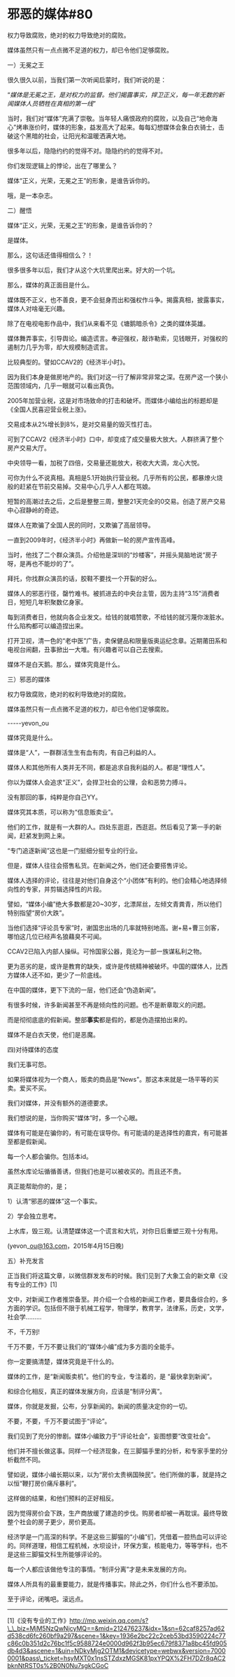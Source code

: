 # 邪恶的媒体\#80



权力导致腐败，绝对的权力导致绝对的腐败。

媒体虽然只有一点点微不足道的权力，却已令他们足够腐败。

  






一）无冕之王



  


很久很久以前，当我们第一次听闻启蒙时，我们听说的是：



  


“_媒体是无冕之王，是对权力的监督。他们揭露事实，捍卫正义，每一年无数的新闻媒体人员牺牲在真相的第一线_”



  


当时，我们对“媒体”充满了崇敬。当年轻人痛恨政府的腐败，以及自己“地命海心”烤串涨价时，媒体的形象，益发高大了起来。每每幻想媒体会象白衣骑士，击破这个黑暗的社会，让阳光和温暖洒满大地。





  


很多年以后，隐隐约约的觉得不对。隐隐约约的觉得不对。

你们发现逻辑上的悖论，出在了哪里么？

媒体“正义，光荣，无冕之王”的形象，是谁告诉你的。

哦，是一本杂志。





  


  


二）醒悟



媒体“正义，光荣，无冕之王”的形象，是谁告诉你的？

是媒体。



  


那么，这句话还值得相信么？！

很多很多年以后，我们才从这个大坑里爬出来。好大的一个坑。





  


  


那么，媒体的真正面目是什么。

媒体既不正义，也不善良，更不会挺身而出和强权作斗争。揭露真相，披露事实，媒体人对啥毫无兴趣。

除了在电视电影作品中，我们从来看不见《塘鹅暗杀令》之类的媒体英雄。





媒体舞弄事实，引导舆论。编造谎言。奉迎强权，敲诈勒索，见钱眼开，对强权的遏制力几乎为零，却大规模制造谎言。

比较典型的。譬如CCAV2的《经济半小时》。



  


因为我们本身是做房地产的。我们对这一行了解非常非常之深。在房产这一个狭小范围领域内，几乎一眼就可以看出真伪。  


2005年加营业税，这是对市场致命的打击和破坏。而媒体小编给出的标题却是《全国人民喜迎营业税上涨》。



  


交易成本从2%增长到8%，是对交易量的毁灭性打击。

可到了CCAV2《经济半小时》口中，却变成了成交量极大放大。人群挤满了整个房产交易大厅。

中央领导一看，加税了四倍，交易量还能放大，税收大大滴，龙心大悦。



  


  


可你为什么不说真相。真相是5.1开始执行营业税。几乎所有的公民，都暴燎火烧般的赶紧在节前交易掉。交易中心几乎人人都在骂娘。

短暂的高潮过去之后，之后是整整三周，整整21天完全的0交易。创造了房产交易中心寂静岭的奇迹。

媒体人在欺骗了全国人民的同时，又欺骗了高层领导。





  


  


一直到2009年时，《经济半小时》再做新一轮的房产宣传高峰。

当时，他找了二个群众演员。介绍他是深圳的“炒楼客”，并摇头晃脑地说“房子呀，是再也不能炒的了”。

拜托，你找群众演员的话，胶鞋不要找一个开裂的好么。





  


媒体人的邪恶行径，罄竹难书。被抓进去的中央台主管，因为主持“3.15”消费者日，短短几年积聚数亿身家。

每到消费者日，他就向各企业发文。给钱的就唱赞歌，不给钱的就污蔑你泼脏水。什么陷构都可以编造捏出来。



  


打开卫视，清一色的“老中医”广告，卖保健品和限量版奥运纪念章。近期莆田系和电视台闹翻，丑事掀出一大堆。有兴趣者可以自己去搜索。



  


媒体不是白天鹅。那么，媒体究竟是什么。





  


  


三）邪恶的媒体



权力导致腐败，绝对的权利导致绝对的腐败。

媒体虽然只有一点点微不足道的权力，却已令他们足够腐败。

-----yevon\_ou



  


  


媒体究竟是什么。

媒体是“人”，一群群活生生有血有肉，有自己利益的人。

媒体人和其他所有人类并无不同，都是追求自我利益的人。都是“理性人”。



  


你以为媒体人会追求“正义”，会捍卫社会的公理，会和恶势力搏斗。

没有那回的事，纯粹是你自己YY。



  


媒体究其本质，可以称为“信息贩卖业”。

他们的工作，就是有一大群的人。四处东逛逛，西逛逛。然后看见了第一手的新闻，赶紧发到网上来。



  


“专门追逐新闻”这也是一门挺细分挺专业的行业。

但是，媒体人往往会搭售私货。在新闻之外，他们还会要搭售评论。

媒体人选择的评论，往往是对他们自身这个“小团体”有利的。他们会精心地选择倾向性的专家，并剪辑选择性的片段。





  


譬如，“媒体小编”绝大多数都是20~30岁，北漂屌丝，左倾文青粪青，所以他们特别指望“房价大跌”。  


当他们选择“评论员专家”时，谢国忠出场的几率就特别地高。谢+易+曹三剑客，哪怕这几位已经声名狼藉臭不可闻。

CCAV2已陷入内部人操纵。可怜国家公器，竟沦为一部一族谋私利之物。





  


更为恶劣的是，或许是教育的缺失，或许是传统精神被破坏。中国的媒体人，比西方媒体人还不如，更少了一阶底线。  


在中国的媒体，更下下流的一层，他们还会“伪造新闻”。



有很多时候，许多新闻甚至不再是倾向性的问题。也不是断章取义的问题。

而是彻彻底底的假新闻。整部**事实**都是假的，都是伪造摆拍出来的。



  


媒体不是白衣天使，他们是恶魔。





  


  


  


四\)对待媒体的态度

  


我们无事可怨。  


如果将媒体视为一个商人，贩卖的商品是“News”。那这本来就是一场平等的买卖。爱买不买。

我们对媒体，并没有额外的道德要求。





  


我们想说的是，当你购买“媒体”时，多一个心眼。

媒体有可能是在骗你的，有可能在误导你。有可能请的是选择性的嘉宾，有可能甚至都是假新闻。

每一个人都会骗你。包括本id。

虽然水库论坛循循善诱，但我们也是可以被收买的。而且还不贵。





  


  


真正能帮助你的，是；

1）认清“邪恶的媒体”这一个事实。

2）学会独立思考。





上水库，毁三观。认清楚媒体这一个谎言和大坑，对你日后重塑三观十分有用。

  


  


\(yevon\_ou@163.com，2015年4月15日晚\)

  


  


  




五）补充发言



  


正当我们将这篇文章，以微信群发发布的时候。我们见到了大象工会的新文章《没有专业的工作》\[1\]



  


文中，对新闻工作者推崇备至。并介绍一个合格的新闻工作者，要具备综合的，多方面的学识。包括但不限于机械工程学，物理学，教育学，法律系，历史，文学，社会学………

不，千万别!



  


千万不要，千万不要让我们的“媒体小编”成为多方面的全能手。  


你一定要搞清楚，媒体究竟是干什么的。



  


媒体的工作，是“新闻贩卖机”。他们的专业，专注着的，是 “最快拿到新闻”。

和综合化相反，真正的媒体发展方向，应该是“制评分离”。  




  


媒体，你就是发掘，公布，分享新闻的。新闻的质量决定你的一切。

不要，不要，千万不要试图于“评论”。



  


我们见到了充分的惨剧。媒体小编致力于“评论社会”，妄图想要“改变社会”。

他们并不擅长做这事。同样一个经济现象，在三脚猫手里的分析，和专家手里的分析截然不同。



  


譬如说，媒体小编长期以来，以为“房价太贵祸国殃民”。他们所做的事，就是持之以恒“鞭打房价痛斥暴利”。  


这样做的结果，和他们预料的正好相反。

因为觉得房价会下跌，生产商放缓了建造的步伐。购房者却被一再耽误。最终导致整个社会的房子更少，房价更高。



  


经济学是一门高深的科学。不是这些三脚猫的“小编”们，凭借着一腔热血可以评论的。同样道理，相信工程机械，水坝设计，环保方案，核能电力，等等学科，也不是这些三脚猫文科生所能够评论的。  




  


每一个人都应该做他专注的事情。“制评分离”才是未来发展的方向。

媒体人所具有的最重要能力，就是传播事实。除此之外，你们什么也不要添加。

至于评论，闭嘴吧。滚远点。

  


  








  


  


  


  








---

\[1\]《没有专业的工作》http://mp.weixin.qq.com/s?\_\_biz=MjM5NzQwNjcyMQ==&mid=212476237&idx=1&sn=62caf8257ad62d538cd6fc260bf9a297&scene=1&key=1936e2bc22c2ceb53bd3590224c77c86c0b351d2c76bc1f5c9588724e0000d962f3b95ec679f8371a8bc45fd905db4d3&ascene=1&uin=NDkyMjg2OTM1&devicetype=webwx&version=70000001&pass\_ticket=hsyMXT0x1nsSTZdxzMGSK81pxYPQX%2FH7DZr8qAC2bknNtRST0s%2B0N0Nu7sgkCGoC

